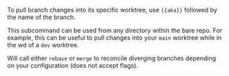 To pull branch changes into its specific worktree, use `{{aka}}` followed by the name of the branch.

This subcommand can be used from any directory within the bare repo.
For example, this can be useful to pull changes into your `main` worktree while in the wd of a `dev` worktree.

Will call either `rebase` or `merge` to reconcile diverging branches depending on your configuration (does not accept flags).
